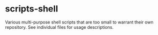 # scripts-shell

Various multi-purpose shell scripts that are too small to warrant their own
repository. See individual files for usage descriptions.
